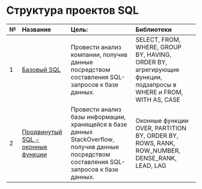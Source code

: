 # Структура проектов SQL

№	|	Название	|	Цель:	|	Библиотеки	|
:----------------------	|	:----------------------	|	:----------------------	|	:----------------------	|
1	|	[Базовый SQL](https://github.com/Druce-Willises/My-projects/tree/main/SQL/Base%20SQL%20(group%20by%20-%20order%20by%20-%20subqueries%20-%20with))	|	Провести анализ компании, получив данные посредством составления SQL-запросов к базе данных.	|	SELECT, FROM, WHERE, GROUP BY, HAVING, ORDER BY, агрегирующие функции, подзапросы в WHERE и FROM, WITH AS, CASE	|
2	|	[Продвинутый SQL - оконные функции](SQL_window_functions)	|	Провести анализ базы информации, хранящейся в базе данных StackOverflow, получив данные посредством составления SQL-запросов к базе данных.	|	Оконные функции OVER, PARTITION BY, ORDER BY, ROWS, RANK, ROW_NUMBER, DENSE_RANK, LEAD, LAG	|
